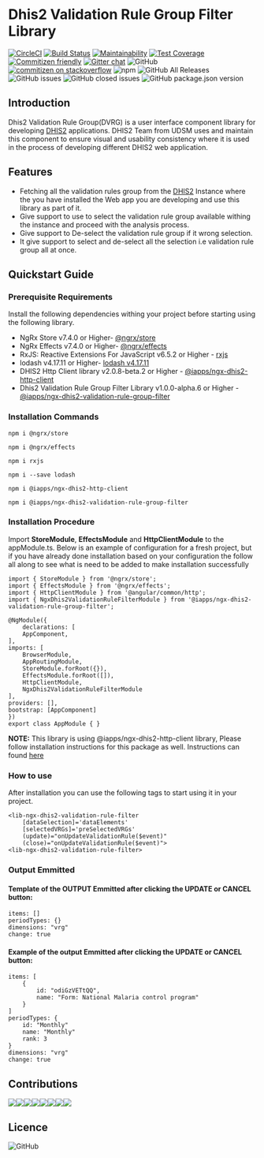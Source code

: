 # Dhis2 Validation Rule Group Filter Library

[![CircleCI](https://circleci.com/gh/hisptz/ngx-dhis2-validation-rule-filter.svg?style=svg)](https://circleci.com/gh/hisptz/ngx-dhis2-validation-rule-filter)
[![Build Status](https://travis-ci.org/hisptz/ngx-dhis2-validation-rule-filter.svg?branch=master)](https://travis-ci.org/hisptz/ngx-dhis2-validation-rule-filter)
[![Maintainability](https://api.codeclimate.com/v1/badges/2e960ffcdabbc71df2f5/maintainability)](https://codeclimate.com/github/interactive-apps/ngx-dhis2-validation-rule-filter/maintainability)
[![Test Coverage](https://api.codeclimate.com/v1/badges/2e960ffcdabbc71df2f5/test_coverage)](https://codeclimate.com/github/interactive-apps/ngx-dhis2-validation-rule-filter/test_coverage)
[![Commitizen friendly](https://img.shields.io/badge/commitizen-friendly-brightgreen.svg)](http://commitizen.github.io/cz-cli/)
[![Gitter chat](https://badges.gitter.im/hisptz/gitter.png)](https://gitter.im/hisptz/community)
![GitHub](https://img.shields.io/github/license/hisptz/ngx-dhis2-validation-rule-filter.svg)
[![commitizen on stackoverflow](https://img.shields.io/badge/stackoverflow-community-orange.svg?longCache=true&style=flat-square&logo=stackoverflow)](https://stackoverflow.com/tags/dhis-2)
![npm](https://img.shields.io/npm/v/@iapps/ngx-dhis2-validation-rule-group-filter.svg)
![GitHub All Releases](https://img.shields.io/github/downloads/hisptz/ngx-dhis2-validation-rule-filter/total.svg)
![GitHub issues](https://img.shields.io/github/issues/hisptz/ngx-dhis2-validation-rule-filter.svg)
![GitHub closed issues](https://img.shields.io/github/issues-closed/hisptz/ngx-dhis2-validation-rule-filter.svg)
![GitHub package.json version](https://img.shields.io/github/package-json/v/hisptz/ngx-dhis2-validation-rule-filter.svg)

## Introduction

Dhis2 Validation Rule Group(DVRG) is a user interface component library for developing [DHIS2](http://www.dhis2.org/) applications. DHIS2 Team from UDSM uses and maintain this component to ensure visual and usability consistency where it is used in the process of developing different DHIS2 web application.

## Features

- Fetching all the validation rules group from the [DHIS2](http://www.dhis2.org/) Instance where the you have installed the Web app you are developing and use this library as part of it.
- Give support to use to select the validation rule group available withing the instance and proceed with the analysis process.
- Give support to De-select the validation rule group if it wrong selection.
- It give support to select and de-select all the selection i.e validation rule group all at once.

## Quickstart Guide

### Prerequisite Requirements

Install the following dependencies withing your project before starting using the following library.

- NgRx Store v7.4.0 or Higher- [@ngrx/store](https://www.npmjs.com/package/@ngrx/store)
- NgRx Effects v7.4.0 or Higher- [@ngrx/effects](https://www.npmjs.com/package/@ngrx/effects)
- RxJS: Reactive Extensions For JavaScript v6.5.2 or Higher - [rxjs](https://www.npmjs.com/package/rxjs)
- lodash v4.17.11
  or Higher- [lodash v4.17.11
  ](https://www.npmjs.com/package/lodash)
- DHIS2 Http Client library
  v2.0.8-beta.2 or Higher - [@iapps/ngx-dhis2-http-client](https://www.npmjs.com/package/@iapps/ngx-dhis2-http-client-filter)
- Dhis2 Validation Rule Group Filter Library
  v1.0.0-alpha.6 or Higher - [@iapps/ngx-dhis2-validation-rule-group-filter
  ](https://www.npmjs.com/package/@iapps/ngx-dhis2-validation-rule-group-filter)

### Installation Commands

    npm i @ngrx/store

    npm i @ngrx/effects

    npm i rxjs

    npm i --save lodash

    npm i @iapps/ngx-dhis2-http-client

    npm i @iapps/ngx-dhis2-validation-rule-group-filter

### Installation Procedure

Import **StoreModule**, **EffectsModule** and **HttpClientModule** to the appModule.ts. Below is an example of configuration for a fresh project, but if you have already done installation based on your configuration the follow all along to see what is need to be added to make installation successfully

    import { StoreModule } from '@ngrx/store';
    import { EffectsModule } from '@ngrx/effects';
    import { HttpClientModule } from '@angular/common/http';
    import { NgxDhis2ValidationRuleFilterModule } from '@iapps/ngx-dhis2-validation-rule-group-filter';

    @NgModule({
        declarations: [
        AppComponent,
    ],
    imports: [
        BrowserModule,
        AppRoutingModule,
        StoreModule.forRoot({}),
        EffectsModule.forRoot([]),
        HttpClientModule,
        NgxDhis2ValidationRuleFilterModule
    ],
    providers: [],
    bootstrap: [AppComponent]
    })
    export class AppModule { }

**NOTE:** This library is using @iapps/ngx-dhis2-http-client library, Please follow installation instructions for this package as well. Instructions can found [here](https://www.npmjs.com/package/@iapps/ngx-dhis2-http-client-filter)

### How to use

After installation you can use the following tags to start using it in your project.

    <lib-ngx-dhis2-validation-rule-filter
        [dataSelection]='dataElements'
        [selectedVRGs]='preSelectedVRGs'
        (update)="onUpdateValidationRule($event)"
        (close)="onUpdateValidationRule($event)">
    <lib-ngx-dhis2-validation-rule-filter>

### Output Emmitted

#### Template of the OUTPUT Emmitted after clicking the UPDATE or CANCEL button:

    items: []
    periodTypes: {}
    dimensions: "vrg"
    change: true

#### Example of the output Emmitted after clicking the UPDATE or CANCEL button:

    items: [
        {
            id: "odiGzVETtQQ",
            name: "Form: National Malaria control program"
        }
    ]
    periodTypes: {
        id: "Monthly"
        name: "Monthly"
        rank: 3
    }
    dimensions: "vrg"
    change: true

## Contributions

[![](https://sourcerer.io/fame/waltervfaustine/interactive-apps/ngx-dhis2-validation-rule-filter/images/0)](https://sourcerer.io/fame/waltervfaustine/interactive-apps/ngx-dhis2-validation-rule-filter/links/0)[![](https://sourcerer.io/fame/waltervfaustine/interactive-apps/ngx-dhis2-validation-rule-filter/images/1)](https://sourcerer.io/fame/waltervfaustine/interactive-apps/ngx-dhis2-validation-rule-filter/links/1)[![](https://sourcerer.io/fame/waltervfaustine/interactive-apps/ngx-dhis2-validation-rule-filter/images/2)](https://sourcerer.io/fame/waltervfaustine/interactive-apps/ngx-dhis2-validation-rule-filter/links/2)[![](https://sourcerer.io/fame/waltervfaustine/interactive-apps/ngx-dhis2-validation-rule-filter/images/3)](https://sourcerer.io/fame/waltervfaustine/interactive-apps/ngx-dhis2-validation-rule-filter/links/3)[![](https://sourcerer.io/fame/waltervfaustine/interactive-apps/ngx-dhis2-validation-rule-filter/images/4)](https://sourcerer.io/fame/waltervfaustine/interactive-apps/ngx-dhis2-validation-rule-filter/links/4)[![](https://sourcerer.io/fame/waltervfaustine/interactive-apps/ngx-dhis2-validation-rule-filter/images/5)](https://sourcerer.io/fame/waltervfaustine/interactive-apps/ngx-dhis2-validation-rule-filter/links/5)[![](https://sourcerer.io/fame/waltervfaustine/interactive-apps/ngx-dhis2-validation-rule-filter/images/6)](https://sourcerer.io/fame/waltervfaustine/interactive-apps/ngx-dhis2-validation-rule-filter/links/6)[![](https://sourcerer.io/fame/waltervfaustine/interactive-apps/ngx-dhis2-validation-rule-filter/images/7)](https://sourcerer.io/fame/waltervfaustine/hisptz/ngx-dhis2-validation-rule-filter/links/7)

## Licence

![GitHub](https://img.shields.io/github/license/hisptz/ngx-dhis2-validation-rule-filter.svg?style=for-the-badge)
